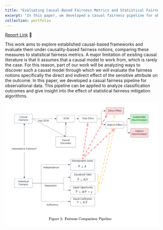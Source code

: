 ```yaml
---
title: "Evaluating Causal-Based Fairness Metrics and Statistical Fairness Metrics ⚖️"
excerpt: "In this paper, we developed a casual fairness pipeline for observational data. This pipeline can be applied to analyze classification outcomes and give insight into the effect of statistical fairness mitigation algorithms. <br/><br/><img src='/images/causal-inference-cartoon.png'>"
collection: portfolio
---
```


[Report Link](https://rohithravin.github.io/files/causal-fairness-report.pdf) 📝

This work aims to explore established causal-based frameworks and evaluate them under causality-based fairness notions, comparing these measures to statistical fairness metrics. A major limitation of existing causal literature is that it assumes that a causal model to work from, which is rarely the case. For this reason, part of our work will be analyzing ways to discover such a causal model through which we will evaluate the fairness notions specifically the direct and indirect effect of the sensitive attribute on the outcome. In this paper, we developed a casual fairness pipeline for observational data. This pipeline can be applied to analyze classification outcomes and give insight into the effect of statistical fairness mitigation algorithms.

<img src='/images/causal-fairness-img.png'>


